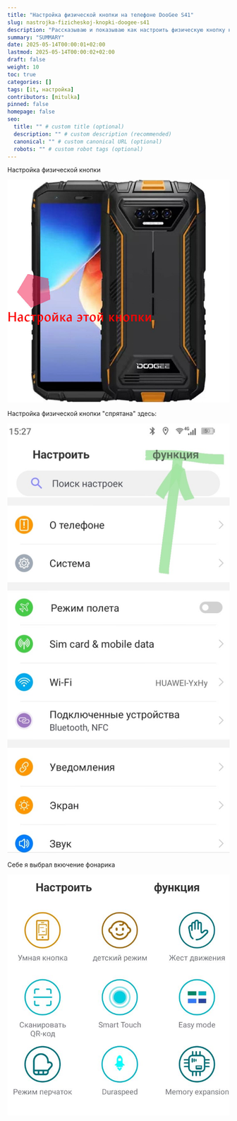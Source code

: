 ```yaml
---
title: "Настройка физической кнопки на телефоне DooGee S41"
slug: nastrojka-fizicheskoj-knopki-doogee-s41
description: "Рассказываю и показываю как настроить физическую кнопку на телефоне Doogee S41"
summary: "SUMMARY"
date: 2025-05-14T00:00:01+02:00
lastmod: 2025-05-14T00:00:02+02:00
draft: false
weight: 10
toc: true
categories: []
tags: [it, настройка]
contributors: [mitulka]
pinned: false
homepage: false
seo:
  title: "" # custom title (optional)
  description: "" # custom description (recommended)
  canonical: "" # custom canonical URL (optional)
  robots: "" # custom robot tags (optional)
---
```


Настройка физической кнопки

![Настройка физической кнопки](img/1-Doogee-S41-Max-Orange-button-tuning.jpg)

Настройка физической кнопки "спрятана" здесь:

![Настройка физической кнопки "спрятана" здесь](img/2-Doogee-S41-Max-Orange-button-tuning.jpg)

Себе я выбрал вкючение фонарика

![Себе я выбрал вкючение фонарика](img/3-Doogee-S41-Max-Orange-button-tuning.jpg)